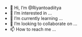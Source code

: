 - 👋 Hi, I’m @Riyantoadiitya
- 👀 I’m interested in ...
- 🌱 I’m currently learning ...
- 💞️ I’m looking to collaborate on ...
- 📫 How to reach me ...

<!---
Riyantoadiitya/Riyantoadiitya is a ✨ special ✨ repository because its `README.md` (this file) appears on your GitHub profile.
You can click the Preview link to take a look at your changes.
--->
